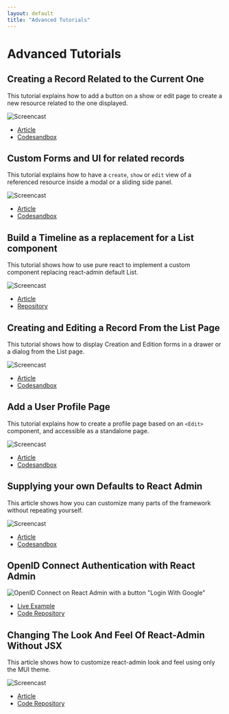 ```yaml
---
layout: default
title: "Advanced Tutorials"
---
```


# Advanced Tutorials

## Creating a Record Related to the Current One

This tutorial explains how to add a button on a show or edit page to create a new resource related to the one displayed.

![Screencast](https://marmelab.com/images/blog/react-admin/react-admin-tutorials-form-for-related-records.gif)

* [Article](https://marmelab.com/blog/2020/09/16/react-admin-tutorials-form-for-related-records.html)
* [Codesandbox](https://codesandbox.io/s/2393m2k5rj)

## Custom Forms and UI for related records

This tutorial explains how to have a `create`, `show` or `edit` view of a referenced resource inside a modal or a sliding side panel.

![Screencast](https://marmelab.com/dd58004986d3bb98a32972ba8fd25fc8/screencast.gif)

* [Article](https://marmelab.com/blog/2020/04/27/react-admin-tutorials-custom-forms-related-records.html)
* [Codesandbox](https://codesandbox.io/s/react-admin-v3-advanced-recipes-quick-createpreview-voyci)

## Build a Timeline as a replacement for a List component

This tutorial shows how to use pure react to implement a custom component replacing react-admin default List.

![Screencast](https://marmelab.com/d9b4cf0e7faf3ed208c102f8b2334409/storybook_App5.gif)

* [Article](https://marmelab.com/blog/2019/01/17/react-timeline.html)
* [Repository](https://github.com/marmelab/timeline-react-admin)

## Creating and Editing a Record From the List Page

This tutorial shows how to display Creation and Edition forms in a drawer or a dialog from the List page.

![Screencast](https://marmelab.com/07b25da5494055c4306dd7e7a48fd010/end-result.gif)

* [Article](https://marmelab.com/blog/2019/02/07/react-admin-advanced-recipes-creating-and-editing-a-record-from-the-list-page.html)
* [Codesandbox](https://codesandbox.io/s/lrm6kl00nl)

## Add a User Profile Page

This tutorial explains how to create a profile page based on an `<Edit>` component, and accessible as a standalone page.

![Screencast](https://marmelab.com/668056e9d8273ff5ce75dfc641151a90/end_result.gif)

* [Article](https://marmelab.com/blog/2019/03/07/react-admin-advanced-recipes-user-profile.html)
* [Codesandbox](https://codesandbox.io/s/o1jmj4lwv9)

## Supplying your own Defaults to React Admin

This article shows how you can customize many parts of the framework without repeating yourself.

![Screencast](https://marmelab.com/54d42faced9043f7933df212cbda0f1b/react-admin-edit-defaults.gif)

* [Article](https://marmelab.com/blog/2019/03/27/supplying-your-own-defaults-to-react-admin.html)
* [Codesandbox](https://codesandbox.io/s/qzxx4mjl59)

## OpenID Connect Authentication with React Admin

![OpenID Connect on React Admin with a button "Login With Google"](./img/openid-connect-example.png)

* [Live Example](https://marmelab.com/ra-example-oauth)
* [Code Repository](https://github.com/marmelab/ra-example-oauth)

## Changing The Look And Feel Of React-Admin Without JSX

This article shows how to customize react-admin look and feel using only the MUI theme.

![Screencast](https://marmelab.com/097bee867a1d1dc55dec5456732fe94a/screencast.gif)

* [Article](https://marmelab.com/blog/2020/09/11/react-admin-tutorials-build-your-own-theme.html)
* [Code Repository](https://github.com/Luwangel/react-admin-tutorials-build-your-own-theme)
